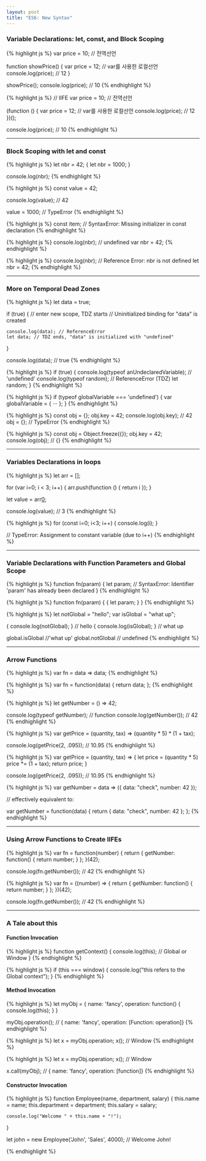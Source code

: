 ```yaml
---
layout: post
title: "ES6: New Syntax"
---
```


<!-- {% highlight js %}
{% endhighlight %} -->

### Variable Declarations: let, const, and Block Scoping

{% highlight js %}
var price = 10; // 전역선언

function showPrice() {
    var price = 12; // var를 사용한 로컬선언
    console.log(price); // 12
}

showPrice();
console.log(price); // 10
{% endhighlight %}


{% highlight js %}
// IIFE
var price = 10; // 전역선언

(function () {
    var price = 12; // var를 사용한 로컬선언
    console.log(price); // 12
})();

console.log(price); // 10
{% endhighlight %}

---

### Block Scoping with let and const

{% highlight js %}
let nbr = 42;
{
    let nbr = 1000;
}

console.log(nbr);
{% endhighlight %}


{% highlight js %}
const value = 42;

console.log(value); // 42

value = 1000; // TypeError
{% endhighlight %}


{% highlight js %}
const item; // SyntaxError: Missing initializer in const declaration
{% endhighlight %}


{% highlight js %}
console.log(nbr); // undefined
var nbr = 42;
{% endhighlight %}

{% highlight js %}
console.log(nbr); // Reference Error: nbr is not defined
let nbr = 42;
{% endhighlight %}

---

### More on Temporal Dead Zones

{% highlight js %}
let data = true;

if (true) { // enter new scope, TDZ starts
    // Uninitialized binding for "data" is created

    console.log(data); // ReferenceError
    let data; // TDZ ends, "data" is initialized with "undefined"
}

console.log(data); // true
{% endhighlight %}


{% highlight js %}
if (true) {
    console.log(typeof anUndeclaredVariable); // 'undefined'
    console.log(typeof random); // ReferenceError (TDZ)
    let random;
}
{% endhighlight %}


{% highlight js %}
if (typeof globalVariable === 'undefined') {
    var globalVariable = { ··· };
}
{% endhighlight %}

{% highlight js %}
const obj = {};
obj.key = 42;
console.log(obj.key); // 42
obj = {}; // TypeError
{% endhighlight %}

{% highlight js %}
const obj = Object.freeze({});
obj.key = 42;
console.log(obj); // {}
{% endhighlight %}

---

### Variables Declarations in loops

{% highlight js %}
let arr = [];

for (var i=0; i < 3; i++) {
    arr.push(function () { return i });
}

let value = arr[0]();

console.log(value); // 3
{% endhighlight %}


{% highlight js %}
for (const i=0; i<3; i++) {
    console.log(i);
}

// TypeError: Assignment to constant variable (due to i++)
{% endhighlight %}

---

### Variable Declarations with Function Parameters and Global Scope

{% highlight js %}
function fn(param) {
    let param; // SyntaxError: Identifier 'param' has already been declared
}
{% endhighlight %}


{% highlight js %}
function fn(param) {
    {
        let param;
    }
}
{% endhighlight %}


{% highlight js %}
let notGlobal = "hello";
var isGlobal = "what up";

{ console.log(notGlobal); } // hello
{ console.log(isGlobal); } // what up

global.isGlobal //'what up'
global.notGlobal // undefined
{% endhighlight %}

---

### Arrow Functions

{% highlight js %}
var fn = data => data;
{% endhighlight %}

{% highlight js %}
var fn = function(data) {
    return data;
};
{% endhighlight %}

{% highlight js %}
let getNumber = () => 42;

console.log(typeof getNumber); // function
console.log(getNumber()); // 42
{% endhighlight %}

{% highlight js %}
var getPrice = (quantity, tax) => (quantity * 5) * (1 + tax);

console.log(getPrice(2, .095)); // 10.95
{% endhighlight %}

{% highlight js %}
var getPrice = (quantity, tax) => {
    let price = (quantity * 5)
    price *= (1 + tax);
    return price;
}

console.log(getPrice(2, .095)); // 10.95
{% endhighlight %}


{% highlight js %}
var getNumber = data => ({ data: "check", number: 42 });

// effectively equivalent to:

var getNumber = function(data) {
    return {
        data: "check",
        number: 42
    };
};
{% endhighlight %}

---

### Using Arrow Functions to Create IIFEs

{% highlight js %}
var fn = function(number) {
    return {
        getNumber: function() {
            return number;
    }
};
}(42);

console.log(fn.getNumber()); // 42
{% endhighlight %}

{% highlight js %}
var fn = ((number) => {
    return {
        getNumber: function() {
            return number;
    }
    };
})(42);

console.log(fn.getNumber()); // 42
{% endhighlight %}

---

### A Tale about this

#### Function Invocation

{% highlight js %}
function getContext() {
    console.log(this); // Global or Window
}
{% endhighlight %}

{% highlight js %}
if (this === window) {
    console.log("this refers to the Global context");
}
{% endhighlight %}

#### Method Invocation

{% highlight js %}
let myObj = {
    name: 'fancy',
    operation: function() {
        console.log(this);
    }
}

myObj.operation(); // { name: 'fancy', operation: [Function: operation]}
{% endhighlight %}


{% highlight js %}
let x = myObj.operation;
x(); // Window
{% endhighlight %}


{% highlight js %}
let x = myObj.operation;
x(); // Window

x.call(myObj); // { name: 'fancy', operation: [function]}
{% endhighlight %}

#### Constructor Invocation

{% highlight js %}
function Employee(name, department, salary) {
    this.name = name;
    this.department = department;
    this.salary = salary;

    console.log("Welcome " + this.name + "!");
}

let john = new Employee('John', 'Sales', 4000);
// Welcome John!

{% endhighlight %}

